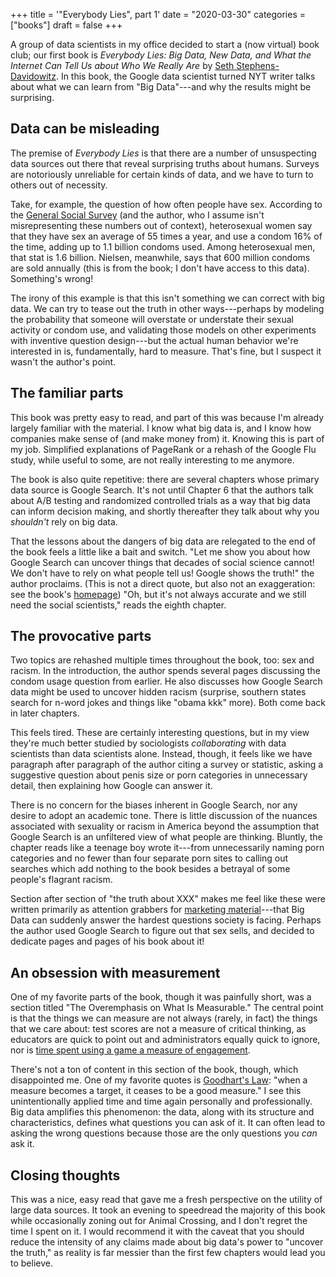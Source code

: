 +++
title = '"Everybody Lies", part 1'
date = "2020-03-30"
categories = ["books"]
draft = false
+++

A group of data scientists in my office decided to start a (now virtual) book club; our first book is *Everybody Lies: Big Data, New Data, and What the Internet Can Tell Us about Who We Really Are* by [Seth Stephens-Davidowitz](http://sethsd.com/everybodylies). In this book, the Google data scientist turned NYT writer talks about what we can learn from "Big Data"---and why the results might be surprising.

<!--more-->

## Data can be misleading
The premise of *Everybody Lies* is that there are a number of unsuspecting data sources out there that reveal surprising truths about humans. Surveys are notoriously unreliable for certain kinds of data, and we have to turn to others out of necessity.

Take, for example, the question of how often people have sex. According to the [General Social Survey](https://gssdataexplorer.norc.org/) (and the author, who I assume isn't misrepresenting these numbers out of context), heterosexual women say that they have sex an average of 55 times a year, and use a condom 16% of the time, adding up to 1.1 billion condoms used. Among heterosexual men, that stat is 1.6 billion. Nielsen, meanwhile, says that 600 million condoms are sold annually (this is from the book; I don't have access to this data). Something's wrong!

The irony of this example is that this isn't something we can correct with big data. We can try to tease out the truth in other ways---perhaps by modeling the probability that someone will overstate or understate their sexual activity or condom use, and validating those models on other experiments with inventive question design---but the actual human behavior we're interested in is, fundamentally, hard to measure. That's fine, but I suspect it wasn't the author's point.


## The familiar parts
This book was pretty easy to read, and part of this was because I'm already largely familiar with the material. I know what big data is, and I know how companies make sense of (and make money from) it. Knowing this is part of my job. Simplified explanations of PageRank or a rehash of the Google Flu study, while useful to some, are not really interesting to me anymore.

The book is also quite repetitive: there are several chapters whose primary data source is Google Search. It's not until Chapter 6 that the authors talk about A/B testing and randomized controlled trials as a way that big data can inform decision making, and shortly thereafter they talk about why you *shouldn't* rely on big data.

That the lessons about the dangers of big data are relegated to the end of the book feels a little like a bait and switch. "Let me show you about how Google Search can uncover things that decades of social science cannot! We don't have to rely on what people tell us! Google shows the truth!" the author proclaims. (This is not a direct quote, but also not an exaggeration: see the book's [homepage](http://sethsd.com/everybodylies)) "Oh, but it's not always accurate and we still need the social scientists," reads the eighth chapter.


## The provocative parts
Two topics are rehashed multiple times throughout the book, too: sex and racism. In the introduction, the author spends several pages discussing the condom usage question from earlier. He also discusses how Google Search data might be used to uncover hidden racism (surprise, southern states search for n-word jokes and things like "obama kkk" more). Both come back in later chapters.

This feels tired. These are certainly interesting questions, but in my view they're much better studied by sociologists *collaborating* with data scientists than data scientists alone. Instead, though, it feels like we have paragraph after paragraph of the author citing a survey or statistic, asking a suggestive question about penis size or porn categories in unnecessary detail, then explaining how Google can answer it.

There is no concern for the biases inherent in Google Search, nor any desire to adopt an academic tone. There is little discussion of the nuances associated with sexuality or racism in America beyond the assumption that Google Search is an unfiltered view of what people are thinking. Bluntly, the chapter reads like a teenage boy wrote it---from unnecessarily naming porn categories and no fewer than four separate porn sites to calling out searches which add nothing to the book besides a betrayal of some people's flagrant racism.

Section after section of "the truth about XXX" makes me feel like these were written primarily as attention grabbers for [marketing material](http://sethsd.com/everybodylies)---that Big Data can suddenly answer the hardest questions society is facing. Perhaps the author used Google Search to figure out that sex sells, and decided to dedicate pages and pages of his book about it!


## An obsession with measurement
One of my favorite parts of the book, though it was painfully short, was a section titled "The Overemphasis on What Is Measurable." The central point is that the things we can measure are not always (rarely, in fact) the things that we care about: test scores are not a measure of critical thinking, as educators are quick to point out and administrators equally quick to ignore, nor is [time spent using a game a measure of engagement](https://old.reddit.com/r/TheSilphRoad/comments/f5yeg9/niantic_the_problem_with_using_time_of_use_to/).

There's not a ton of content in this section of the book, though, which disappointed me. One of my favorite quotes is [Goodhart's Law](https://en.wikipedia.org/wiki/Goodhart%27s_law): "when a measure becomes a target, it ceases to be a good measure." I see this unintentionally applied time and time again personally and professionally. Big data amplifies this phenomenon: the data, along with its structure and characteristics, defines what questions you can ask of it. It can often lead to asking the wrong questions because those are the only questions you *can* ask it.


## Closing thoughts
This was a nice, easy read that gave me a fresh perspective on the utility of large data sources. It took an evening to speedread the majority of this book while occasionally zoning out for Animal Crossing, and I don't regret the time I spent on it. I would recommend it with the caveat that you should reduce the intensity of any claims made about big data's power to "uncover the truth," as reality is far messier than the first few chapters would lead you to believe.
